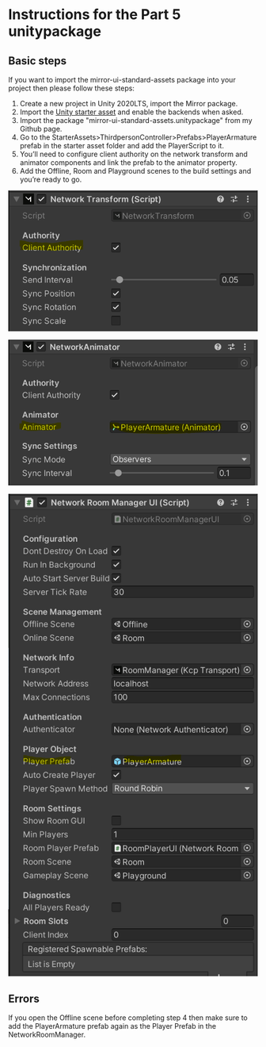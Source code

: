 # Instructions for the Part 5 unitypackage

## Basic steps

If you want to import the mirror-ui-standard-assets package into your project then please follow these steps:

1. Create a new project in Unity 2020LTS, import the Mirror package.
2. Import the [Unity starter asset](https://assetstore.unity.com/packages/essentials/starter-assets-third-person-character-controller-196526) and enable the backends when asked.
3. Import the package "mirror-ui-standard-assets.unitypackage" from my Github page.
4. Go to the StarterAssets>ThirdpersonController>Prefabs>PlayerArmature prefab in the starter asset folder and add the PlayerScript to it.
5. You’ll need to configure client authority on the network transform and animator components and link the prefab to the animator property.
6. Add the Offline, Room and Playground scenes to the build settings and you’re ready to go.


![Network Transform](https://github.com/Goodgulf281/Unity-Mirror-Helper-Scripts/blob/main/Goodgulf/mir5a.png)

![Network Animator](https://github.com/Goodgulf281/Unity-Mirror-Helper-Scripts/blob/main/Goodgulf/mir5b.png)

![Network Room Manager UI](https://github.com/Goodgulf281/Unity-Mirror-Helper-Scripts/blob/main/Goodgulf/mir5c.png)



## Errors

If you open the Offline scene before completing step 4 then make sure to add the PlayerArmature prefab again as the Player Prefab in the NetworkRoomManager.
